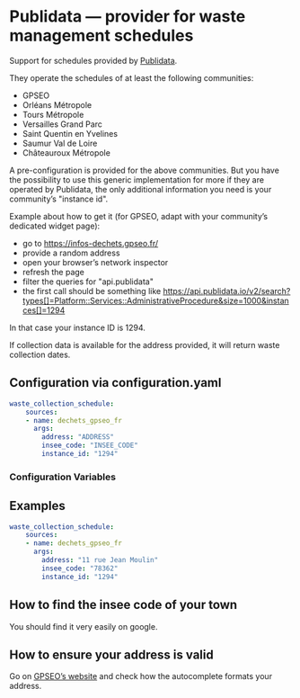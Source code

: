 # Publidata — provider for waste management schedules

Support for schedules provided by [Publidata](https://www.publidata.io/fr/).

They operate the schedules of at least the following communities:

- GPSEO
- Orléans Métropole
- Tours Métropole
- Versailles Grand Parc
- Saint Quentin en Yvelines
- Saumur Val de Loire
- Châteauroux Métropole

A pre-configuration is provided for the above communities. But you have the possibility to
use this generic implementation for more if they are operated by Publidata, the only additional
information you need is your community’s "instance id".

Example about how to get it (for GPSEO, adapt with your community’s dedicated widget page):

- go to <https://infos-dechets.gpseo.fr/>
- provide a random address
- open your browser’s network inspector
- refresh the page
- filter the queries for "api.publidata"
- the first call should be something like <https://api.publidata.io/v2/search?types[]=Platform::Services::AdministrativeProcedure&size=1000&instances[]=1294>

In that case your instance ID is 1294.

If collection data is available for the address provided, it will return waste collection dates.

## Configuration via configuration.yaml

```yaml
waste_collection_schedule:
    sources:
    - name: dechets_gpseo_fr
      args:
        address: "ADDRESS"
        insee_code: "INSEE_CODE"
        instance_id: "1294"
```

### Configuration Variables

## Examples

```yaml
waste_collection_schedule:
    sources:
    - name: dechets_gpseo_fr
      args:
        address: "11 rue Jean Moulin"
        insee_code: "78362"
        instance_id: "1294"
```

## How to find the insee code of your town

You should find it very easily on google.

## How to ensure your address is valid

Go on [GPSEO’s website](https://dechets.gpseo.fr/) and check how the autocomplete formats your address.
